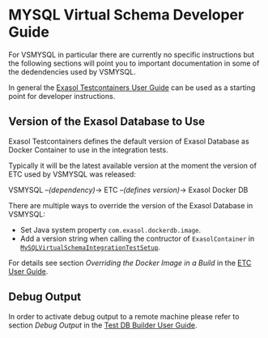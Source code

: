 # MYSQL Virtual Schema Developer Guide

For VSMYSQL in particular there are currently no specific instructions but the following sections will point you to important documentation in some of the dedendencies used by VSMYSQL.

In general the [Exasol Testcontainers User Guide](https://github.com/exasol/exasol-testcontainers/blob/main/doc/user_guide/user_guide.md) can be used as a starting point for developer instructions.

## Version of the Exasol Database to Use

Exasol Testcontainers defines the default version of Exasol Database as Docker Container to use in the integration tests.

Typically it will be the latest available version at the moment the version of ETC used by VSMYSQL was released:

VSMYSQL &ndash;_(dependency)_&rarr; ETC &ndash;_(defines version)_&rarr; Exasol Docker DB

There are multiple ways to override the version of the Exasol Database in VSMYSQL:
* Set Java system property `com.exasol.dockerdb.image`.
* Add a version string when calling the contructor of `ExasolContainer` in [`MySQLVirtualSchemaIntegrationTestSetup`](https://github.com/exasol/mysql-virtual-schema/blob/main/src/test/java/com/exasol/adapter/dialects/mysql/MySQLVirtualSchemaIntegrationTestSetup.java).

For details see section _Overriding the Docker Image in a Build_ in the [ETC User Guide](https://github.com/exasol/exasol-testcontainers/blob/main/doc/user_guide/user_guide.md#overriding-the-docker-image-in-a-build).

## Debug Output

In order to activate debug output to a remote machine please refer to section _Debug Output_ in the [Test DB Builder User Guide](https://github.com/exasol/test-db-builder-java/blob/main/doc/user_guide/user_guide.md#debug-output).